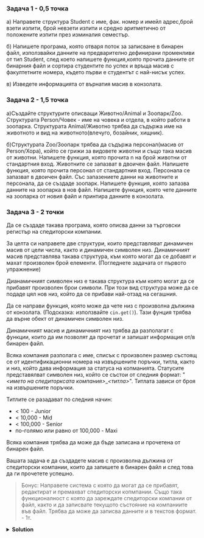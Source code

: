 ### Задача 1 - 0,5 точка

а) Направете структура Student с име, фак. номер и имейл адрес,брой взети изпити, брой невзети изпити
и средно аритметично от положените изпити през изминалия семестър.

б) Напишете програма, която oтвaря поток за записване в бинарен файл, използвайки данните на предварително
дефинирани променливи от тип Student, след което напишете функция,която прочита данните от бинарния файл
и сортира студентите по успех и връща масив с факултетните номера, където първи е студентът с най-нисък успех.
 
 в) Изведете информацията от върнатия масив в конзолата.

### Задача 2 - 1,5 точка

а)Създайте структурите описващи Животно/Animal и Зоопарк/Zoo.
Структурата Person/Човек - име на човека и отдела, в който работи в зоопарка.
Структурата Animal/Животно трябва да съдържа име на животното и вид на животното(влечуго, бозайник, хищник).

б)Структурата Zoo/Зоопарк трябва да съдържа персонал(масив от Person/Хора), който се грижи за видовете животни
и също така масив от животни. Напишете функция, която прочита n на брой животни от стандартния вход.
Животните се запазват в двоичен файл. Напишете функция, която прочита персонал от стандартния вход.
Персонала се запазват в двоичен файл. Със запазениете данни на животните и персонала, да се създаде зоопарк.
Напишете функция, която запазва данните на зоопарка в нов файл.
Напишете функция, която чете данните на зоопарка от новия файл и принтира данните в конзолата. 

### Задача 3 - 2 точки

Да се създаде такава програма, която описва данни за търговски регистър на спедиторски компании.

За целта си направете две структури, които представляват динамичен масив от цели числа, както и динамичен символен низ.
Динамичният масив представлява такава структура, към която могат да се добавят и махат произволен брой елементи. (Погледнете задачата от първото упражнение)

Дианамичният символен низ е такава структура към която могат да се прибавят произволен брои символи. При този вид структура може да се подаде
цял нов низ, който да се прибави най-отзад на сегашния.

Да се направи функция, която може да чете низ с произволна дължина от конзолата. (Подсказка: използвайте `cin.get()`). Тази фунция трябва да върне обект от динамичен символен низ.

Динамичният масив и динамичният низ трябва да разполагат с функции, които да им позволят да прочетат и запишат информация от/в бинарен файл.

Всяка компания разполага с име, списък с произволен размер състоящ се от идентификационни номера на извършените поръчки, титла, както и низ, който дава информация за статуса на копманията. Статусите представялват символен низ, който се състои от следния формат:
"*<името на спедиторксата компания>*_*<титла>*". Титлата зависи от броя на извършените поръчки.

Титлите се разадават по следния начин:

* < 100 - Junior
* < 10,000 - Mid
* < 100,000 - Senior
* по-голямо или равно от 100,000 - Maxi

Всяка компания трябва да може да бъде записана и прочетена от бинарен файл.

Вашата задача е да създадете масив с произволна дължина от спедиторски компании, които да запишете в бинарен файл
и след това да ги прочетете успешно.

> Бонус: Направете система с която да могат да се прибавят, редактират и премахват спедиторски копмпании. Също така функционалност
> с която да зареждате спедиторски компании от файл, както и да записвате текущото състояние на компаниите във файл. Трябва да може
> да записва данните и в текстов формат. - 1т.

<details><summary><b>Solution</b></summary> 
<p>

```cpp
#include <iostream>
#include <cstring>
#include <fstream>

struct IntArray
{
	int* arr;
	size_t size;
	size_t capacity;
};

IntArray createArray()
{
	IntArray intArray;

	intArray.size = 0;
	intArray.capacity = 8;
	intArray.arr = new int[intArray.capacity];

	return intArray;
}

void appendInt(IntArray& intArr, int toAppend)
{
	if (intArr.size >= intArr.capacity)
	{
		int* oldArr = intArr.arr;
		intArr.capacity *= 2;
		intArr.arr = new int[intArr.capacity];

		for (size_t i = 0; i < intArr.size; i++)
		{
			intArr.arr[i] = oldArr[i];
		}

		delete[] oldArr;
	}

	intArr.arr[intArr.size] = toAppend;
	intArr.size += 1;
}

int popBack(IntArray& intArr)
{
	if (intArr.size == 0)
		return -1;

	int toReturn = intArr.arr[intArr.size - 1];
	intArr.size -= 1;

	return toReturn;
}

void print(const IntArray& intArr)
{
	for (int i = 0; i < intArr.size; i++)
	{
		std::cout << intArr.arr[i] << " ";
	}

	std::cout << std::endl;
}

void deleteArray(IntArray& intArr)
{
	delete[] intArr.arr;
	intArr.size = 0;
	intArr.capacity = 0;
}

struct String
{
	char* str;
	size_t length;
	size_t capacity;
};

String createString(const char* str)
{
	if (str == nullptr)
	{
		return createString("");
	}

	String string;

	string.length = strlen(str);
	string.capacity = string.length + 1;
	string.str = new char[string.capacity];
	strcpy(string.str, str);

	return string;
}

String createString(const String& string)
{
	return createString(string.str);
}

void appendChar(String& string, char toAppend)
{
	if (string.length + 1 >= string.capacity)
	{
		char* oldStr = string.str;
		string.capacity *= 2;
		string.str = new char[string.capacity];
		strcpy(string.str, oldStr);
		delete[] oldStr;
	}

	string.str[string.length] = toAppend;
	string.length += 1;
	string.str[string.length] = '\0';
}

void appendString(String& string, const char* toAppend)
{
	if (toAppend == nullptr)
		return;

	size_t newLength = string.length + strlen(toAppend);
	size_t newCapacity = newLength + 1;

	char* oldStr = string.str;
	string.str = new char[newCapacity];

	strcpy(string.str, oldStr);
	strcat(string.str, toAppend);

	string.length = newLength;
	string.capacity = newCapacity;

	delete[] oldStr;
}

void appendString(String& string, const String& toAppend)
{
	appendString(string, toAppend.str);
}

void deleteString(String& string)
{
	delete[] string.str;
	string.length = 0;
	string.capacity = 0;
}

void printString(const String& string)
{
	std::cout << string.str;
}

String readFromConsole(char delimiter = '\n')
{
	String string = createString(nullptr);
	char currChar = std::cin.get();

	while (currChar != delimiter)
	{
		appendChar(string, currChar);
		currChar = std::cin.get();
	}

	return string;
}

void writeIntArrayToBinary(const IntArray intArr, std::ofstream& stream)
{
	if (!stream.is_open() || !stream.good())
		return;

	stream.write((const char*)&intArr.size, sizeof(intArr.size));
	
	for (size_t i = 0; i < intArr.size; i++)
	{
		stream.write((const char*)&intArr.arr[i], sizeof(int));
	}
}

IntArray readIntArrayFromBinary(std::ifstream& stream)
{
	if (!stream.is_open() || !stream.good())
		return IntArray{ nullptr, 0, 0 };

	size_t size = 0;
	stream.read((char*)&size, sizeof(size_t));

	IntArray intArr = createArray();

	for (int i = 0; i < size; i++)
	{
		if (!stream.good())
		{
			deleteArray(intArr);
			return IntArray{ nullptr, 0, 0 };
		}

		int number = 0;
		stream.read((char*)&number, sizeof(number));
		appendInt(intArr, number);
	}

	return intArr;
}

void writeStringToBinary(const String string, std::ofstream& stream)
{
	if (!stream.is_open() || !stream.good())
		return;

	stream.write(string.str, string.length + 1);
}

String readStringFromBinary(std::ifstream& stream)
{
	if (!stream.is_open() || !stream.good())
		return String{ nullptr, 0, 0 };

	String string = createString(nullptr);

	char currSymbol = '\0';
	stream.read(&currSymbol, sizeof(char));

	while (currSymbol != '\0')
	{
		if (!stream.good())
		{
			deleteString(string);
			return String{ nullptr, 0, 0 };
		}

		appendChar(string, currSymbol);
		stream.read(&currSymbol, sizeof(char));
	}

	return string;
}

enum class Title
{
	JUNIOR,
	MID,
	SENIOR,
	MAXI
};

struct Speditor
{
	String name;
	IntArray orders;
	Title title;
	String stringTitle;
};

void deleteSpeditor(Speditor& speditor)
{
	deleteString(speditor.name);
	deleteString(speditor.stringTitle);
	deleteArray(speditor.orders);
}

String getTitleString(Title title)
{
	switch (title)
	{
	case Title::JUNIOR:
		return createString("Junior");
	case Title::MID:
		return createString("Mid");
	case Title::SENIOR:
		return createString("Senior");
	case Title::MAXI:
		return createString("Maxi");
	default:
		return createString("No Such Title");
	}
}

void fillSpeditor(Speditor& speditor, size_t orders)
{
	for (size_t i = 0; i < orders; i++)
	{
		appendInt(speditor.orders, i);
	}
}

void setTitle(Speditor& speditor)
{
	size_t ordersCount = speditor.orders.size;

	if (speditor.stringTitle.capacity != 0)
		deleteString(speditor.stringTitle);

	speditor.stringTitle = createString(nullptr);

	if (speditor.name.str == nullptr)
		return;

	appendString(speditor.stringTitle, speditor.name);
	appendString(speditor.stringTitle, "_");

	if (ordersCount < 100)
		speditor.title = Title::JUNIOR;
	else if (ordersCount < 10'000)
		speditor.title = Title::MID;
	else if (ordersCount < 100'000)
		speditor.title = Title::SENIOR;
	else
		speditor.title = Title::MAXI;

	String title = getTitleString(speditor.title);
	appendString(speditor.stringTitle, title);

	deleteString(title);
}

void printSpeditor(Speditor& speditor)
{
	std::cout << "Name: ";
	printString(speditor.name);
	std::cout << "\n";

	std::cout << "Orders count: ";
	std::cout << speditor.orders.size << "\n";

	std::cout << "Title: ";
	printString(speditor.stringTitle);
	std::cout << std::endl;
}

void deleteSpeditors(Speditor* speditors, size_t size)
{
	for (size_t i = 0; i < 4; i++)
	{
		deleteSpeditor(speditors[i]);
	}
}

void writeSpeditorToBinary(const Speditor& speditor, std::ofstream& stream)
{
	writeStringToBinary(speditor.name, stream);
	writeIntArrayToBinary(speditor.orders, stream);
}

Speditor readSpeditorFromBinary(std::ifstream& stream)
{
	Speditor speditor;

	speditor.name = readStringFromBinary(stream);
	speditor.orders = readIntArrayFromBinary(stream);
	speditor.stringTitle = createString(nullptr);

	setTitle(speditor);

	return speditor;
}

void writeSpeditorsToBinary(const Speditor* speditors, size_t size, std::ofstream& stream)
{
	stream.write((const char*)&size, sizeof(size_t));

	for (size_t i = 0; i < size; i++)
	{
		writeSpeditorToBinary(speditors[i], stream);
	}
}

Speditor* readSpeditorsFromBinary(std::ifstream& stream, size_t& size)
{
	if (!stream.good() || !stream.is_open())
	{
		size = 0;
		return nullptr;
	}
	
	stream.read((char*)&size, sizeof(size_t));

	Speditor* speditors = new Speditor[size];

	for (size_t i = 0; i < size; i++)
	{
		if (!stream.good())
		{
			deleteSpeditors(speditors, size);
			delete[] speditors;
			size = 0;

			return nullptr;
		}

		speditors[i] = readSpeditorFromBinary(stream);
	}

	return speditors;
}

void printSpeditors(Speditor* speditors, size_t size)
{
	for (size_t i = 0; i < 4; i++)
	{
		printSpeditor(speditors[i]);
		std::cout << "\n";
	}
}

int main()
{
	Speditor speditors[] =
	{
		{
			createString("Econt"),
			createArray(),
			Title::JUNIOR,
			createString(nullptr)
		},
		{
			createString("Speedy"),
			createArray(),
			Title::JUNIOR,
			createString(nullptr)
		},
		{
			createString("DHL"),
			createArray(),
			Title::JUNIOR,
			createString(nullptr)
		},
		{
			createString("UPS"),
			createArray(),
			Title::JUNIOR,
			createString(nullptr)
		}
	};

	fillSpeditor(speditors[0], 50'000);
	setTitle(speditors[0]);

	fillSpeditor(speditors[1], 9'800);
	setTitle(speditors[1]);

	fillSpeditor(speditors[2], 120'000);
	setTitle(speditors[2]);

	fillSpeditor(speditors[3], 200'000);
	setTitle(speditors[3]);

	std::ofstream outStream("speditors.bin", std::ios::out | std::ios::binary);
	writeSpeditorsToBinary(speditors, 4, outStream);
	outStream.close();

	deleteSpeditors(speditors, 4);

	std::ifstream inStream("speditors.bin", std::ios::in | std::ios::binary);
	inStream.clear();

	size_t speditorsSize = 0;
	Speditor* readSpeditors = readSpeditorsFromBinary(inStream, speditorsSize);

	printSpeditors(readSpeditors, speditorsSize);
	deleteSpeditors(readSpeditors, speditorsSize);

	delete[] readSpeditors;
}
```

</p>
</details>